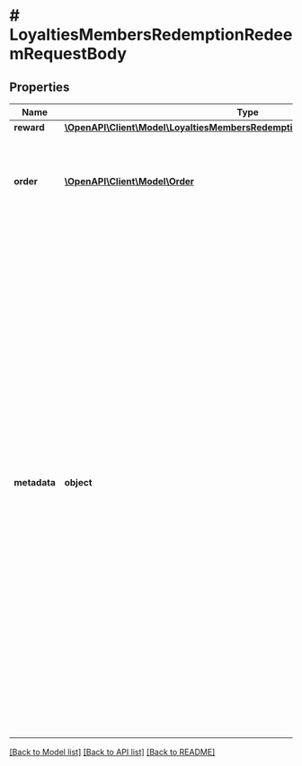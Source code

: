 # # LoyaltiesMembersRedemptionRedeemRequestBody

## Properties

Name | Type | Description | Notes
------------ | ------------- | ------------- | -------------
**reward** | [**\OpenAPI\Client\Model\LoyaltiesMembersRedemptionRedeemRequestBodyReward**](LoyaltiesMembersRedemptionRedeemRequestBodyReward.md) |  | [optional]
**order** | [**\OpenAPI\Client\Model\Order**](Order.md) | Order object that is **required** when redeeming a pay with points reward. | [optional]
**metadata** | **object** | A set of key/value pairs that you can send in the request body to check against vouchers requiring **redemption** metadata validation rules to be satisfied. The validation runs against rules that are defined through the &lt;!-- [Create Validation Rules](https://docs.voucherify.io/reference/create-validation-rules) --&gt;[Create Validation Rules](ref:create-validation-rules) endpoint or via the Dashboard; in the _Advanced Rule Builder_ &amp;rarr; _Advanced_ &amp;rarr; _Redemption metadata satisfy_ or _Basic Builder_ &amp;rarr; _Attributes match_ &amp;rarr; _REDEMPTION METADATA_. [Read more](https://support.voucherify.io/article/148-how-to-build-a-rule). | [optional]

[[Back to Model list]](../../README.md#models) [[Back to API list]](../../README.md#endpoints) [[Back to README]](../../README.md)
